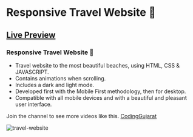 # Responsive Travel Website 🌊
## [Live Preview](https://codinggujaratweb.github.io/Create-Responsive-Travel-Website/)
###  Responsive Travel Website 🌊

- Travel website to the most beautiful beaches, using HTML, CSS & JAVASCRIPT.
- Contains animations when scrolling.
- Includes a dark and light mode.
- Developed first with the Mobile First methodology, then for desktop.
- Compatible with all mobile devices and with a beautiful and pleasant user interface.

Join the channel to see more videos like this. [CodingGujarat](https://www.youtube.com/@CodingGujarat)

![travel-website](/preview.png)
